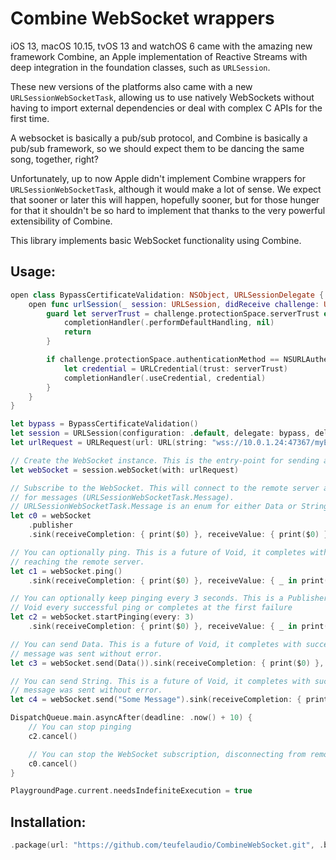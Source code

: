 # Combine WebSocket wrappers

iOS 13, macOS 10.15, tvOS 13 and watchOS 6 came with the amazing new framework Combine, an Apple implementation of Reactive Streams with deep integration in the foundation classes, such as `URLSession`.

These new versions of the platforms also came with a new `URLSessionWebSocketTask`, allowing us to use natively WebSockets without having to import external dependencies or deal with complex C APIs for the first time.

A websocket is basically a pub/sub protocol, and Combine is basically a pub/sub framework, so we should expect them to be dancing the same song, together, right?

Unfortunately, up to now Apple didn't implement Combine wrappers for `URLSessionWebSocketTask`, although it would make a lot of sense. We expect that sooner or later this will happen, hopefully sooner, but for those hunger for that it shouldn't be so hard to implement that thanks to the very powerful extensibility of Combine.

This library implements basic WebSocket functionality using Combine.

## Usage:

```swift
open class BypassCertificateValidation: NSObject, URLSessionDelegate {
    open func urlSession(_ session: URLSession, didReceive challenge: URLAuthenticationChallenge, completionHandler: @escaping (URLSession.AuthChallengeDisposition, URLCredential?) -> Void) {
        guard let serverTrust = challenge.protectionSpace.serverTrust else {
            completionHandler(.performDefaultHandling, nil)
            return
        }

        if challenge.protectionSpace.authenticationMethod == NSURLAuthenticationMethodServerTrust {
            let credential = URLCredential(trust: serverTrust)
            completionHandler(.useCredential, credential)
        }
    }
}

let bypass = BypassCertificateValidation()
let session = URLSession(configuration: .default, delegate: bypass, delegateQueue: .main)
let urlRequest = URLRequest(url: URL(string: "wss://10.0.1.24:47367/myEndpoint")!)

// Create the WebSocket instance. This is the entry-point for sending and receiving messages
let webSocket = session.webSocket(with: urlRequest)

// Subscribe to the WebSocket. This will connect to the remote server and start listening
// for messages (URLSessionWebSocketTask.Message).
// URLSessionWebSocketTask.Message is an enum for either Data or String
let c0 = webSocket
    .publisher
    .sink(receiveCompletion: { print($0) }, receiveValue: { print($0) } )

// You can optionally ping. This is a future of Void, it completes with success if it's
// reaching the remote server.
let c1 = webSocket.ping()
    .sink(receiveCompletion: { print($0) }, receiveValue: { _ in print("ping") })

// You can optionally keep pinging every 3 seconds. This is a Publisher of Void, if sends
// Void every successful ping or completes at the first failure
let c2 = webSocket.startPinging(every: 3)
    .sink(receiveCompletion: { print($0) }, receiveValue: { _ in print("ping") })

// You can send Data. This is a future of Void, it completes with success if it's
// message was sent without error.
let c3 = webSocket.send(Data()).sink(receiveCompletion: { print($0) }, receiveValue: { print($0) } )

// You can send String. This is a future of Void, it completes with success if it's
// message was sent without error.
let c4 = webSocket.send("Some Message").sink(receiveCompletion: { print($0) }, receiveValue: { print($0) } )

DispatchQueue.main.asyncAfter(deadline: .now() + 10) {
    // You can stop pinging
    c2.cancel()

    // You can stop the WebSocket subscription, disconnecting from remote server.
    c0.cancel()
}

PlaygroundPage.current.needsIndefiniteExecution = true
```

## Installation:

```swift
.package(url: "https://github.com/teufelaudio/CombineWebSocket.git", .branch("master"))
```

